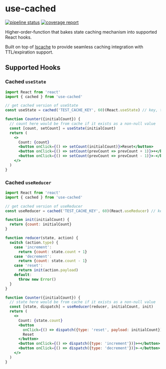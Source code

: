 # use-cached

[![pipeline status](https://gitlab.com/woozyking/use-cached/badges/master/pipeline.svg)](https://gitlab.com/woozyking/use-cached/commits/master)
[![coverage report](https://gitlab.com/woozyking/use-cached/badges/master/coverage.svg)](https://gitlab.com/woozyking/use-cached/commits/master)

Higher-order-function that bakes state caching mechanism into supported React hooks.

Built on top of [lscache](https://github.com/pamelafox/lscache) to provide seamless caching integration with TTL/expiration support.

## Supported Hooks

### Cached `useState`

```jsx
import React from 'react'
import { cached } from 'use-cached'

// get cached version of useState
const useState = cached('TEST_CACHE_KEY', 60)(React.useState) // key, ttl

function Counter({initialCount}) {
  // count here would be from cache if it exists as a non-null value
  const [count, setCount] = useState(initialCount)
  return (
    <>
      Count: {count}
      <button onClick={() => setCount(initialCount)}>Reset</button>
      <button onClick={() => setCount(prevCount => prevCount + 1)}>+</button>
      <button onClick={() => setCount(prevCount => prevCount - 1)}>-</button>
    </>
  )
}
```

### Cached `useReducer`

```jsx
import React from 'react'
import { cached } from 'use-cached'

// get cached version of useReducer
const useReducer = cached('TEST_CACHE_KEY', 60)(React.useReducer) // key, ttl

function init(initialCount) {
  return {count: initialCount}
}

function reducer(state, action) {
  switch (action.type) {
    case 'increment':
      return {count: state.count + 1}
    case 'decrement':
      return {count: state.count - 1}
    case 'reset':
      return init(action.payload)
    default:
      throw new Error()
  }
}

function Counter({initialCount}) {
  // state here would be from cache if it exists as a non-null value
  const [state, dispatch] = useReducer(reducer, initialCount, init)
  return (
    <>
      Count: {state.count}
      <button
        onClick={() => dispatch({type: 'reset', payload: initialCount})}>
        Reset
      </button>
      <button onClick={() => dispatch({type: 'increment'})}>+</button>
      <button onClick={() => dispatch({type: 'decrement'})}>-</button>
    </>
  )
}
```
